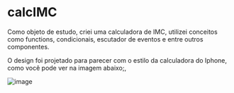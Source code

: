 # calcIMC

Como objeto de estudo, criei uma calculadora de IMC, utilizei conceitos como functions, condicionais, escutador de eventos e entre outros componentes. 

O design foi projetado para parecer com o estilo da calculadora do Iphone, como você pode ver na imagem abaixo;,

![image](https://user-images.githubusercontent.com/100639279/211587078-dfae1923-5a99-4d7b-a0c7-5059d6de8057.png)
